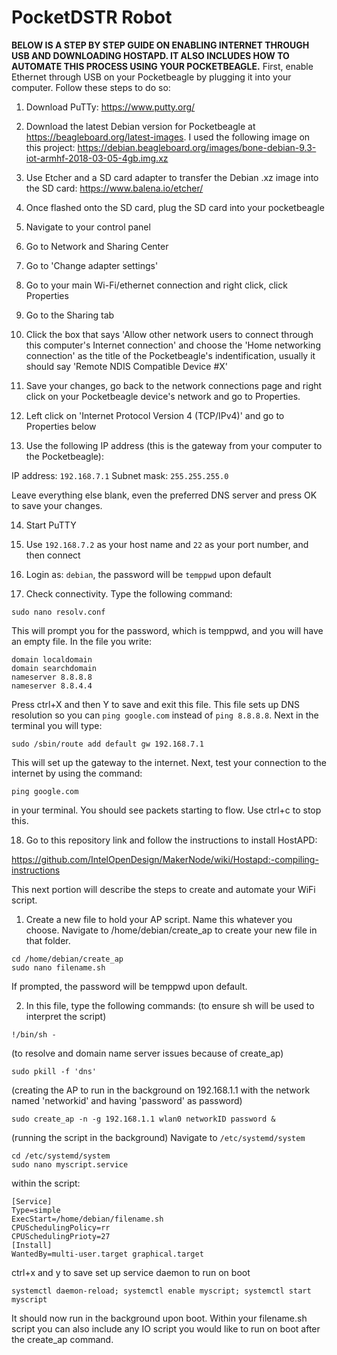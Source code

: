 # PocketDSTR Robot

**BELOW IS A STEP BY STEP GUIDE ON ENABLING INTERNET THROUGH USB AND DOWNLOADING HOSTAPD.
IT ALSO INCLUDES HOW TO AUTOMATE THIS PROCESS USING YOUR POCKETBEAGLE.**
First, enable Ethernet through USB on your Pocketbeagle by plugging it into your computer. 
Follow these steps to do so: 

1. Download PuTTy: https://www.putty.org/ 

2. Download the latest Debian version for Pocketbeagle at https://beagleboard.org/latest-images. 
I used the following image on this project: 
https://debian.beagleboard.org/images/bone-debian-9.3-iot-armhf-2018-03-05-4gb.img.xz 

3. Use Etcher and a SD card adapter to transfer the Debian .xz image into the SD card: https://www.balena.io/etcher/
 
4. Once flashed onto the SD card, plug the SD card into your pocketbeagle

5. Navigate to your control panel 

6. Go to Network and Sharing Center 

7. Go to 'Change adapter settings'

8. Go to your main Wi-Fi/ethernet connection and right click, click Properties 

9. Go to the Sharing tab 

10. Click the box that says 'Allow other network users to connect through this computer's Internet connection' 
and choose the 'Home networking connection' as the title of the Pocketbeagle's indentification, 
usually it should say 'Remote NDIS Compatible Device #X' 

11. Save your changes, 
go back to the network connections page and 
right click on your Pocketbeagle device's network and go to Properties. 

12. Left click on 'Internet Protocol Version 4 (TCP/IPv4)' and go to Properties below 

13. Use the following IP address (this is the gateway from your computer to the Pocketbeagle): 

IP address: ```192.168.7.1``` 
Subnet mask: ```255.255.255.0```

Leave everything else blank, even the preferred DNS server and press OK to save your changes. 

14. Start PuTTY 

15. Use ```192.168.7.2``` as your host name and ```22``` as your port number, and then connect

16. Login as: ```debian```, the password will be ```temppwd``` upon default 

17. Check connectivity. 
Type the following command: 

```
sudo nano resolv.conf
```


This will prompt you for the password, which is temppwd, and you will have an empty file. 
In the file you write: 
```
domain localdomain 
domain searchdomain 
nameserver 8.8.8.8 
nameserver 8.8.4.4 
```
Press ctrl+X and then Y to save and exit this file. 
This file sets up DNS resolution so you can ```ping google.com``` instead of ```ping 8.8.8.8```. 
Next in the terminal you will type:

```
sudo /sbin/route add default gw 192.168.7.1
```

This will set up the gateway to the internet. Next, test your connection to the internet by using the command: 

```
ping google.com
```

in your terminal. You should see packets starting to flow. Use ctrl+c to stop this. 

18. Go to this repository link and follow the instructions to install HostAPD:

https://github.com/IntelOpenDesign/MakerNode/wiki/Hostapd:-compiling-instructions




This next portion will describe the steps to create and automate your WiFi script.

1. Create a new file to hold your AP script. Name this whatever you choose.
Navigate to /home/debian/create_ap to create your new file in that folder.
```
cd /home/debian/create_ap
sudo nano filename.sh
```
If prompted, the password will be temppwd upon default.

2. In this file, type the following commands:
(to ensure sh will be used to interpret the script)
```
!/bin/sh -
```
(to resolve and domain name server issues because of create_ap)
```
sudo pkill -f 'dns'
```
(creating the AP to run in the background on 192.168.1.1 with the network named 'networkid' and having 'password' as password)

```
sudo create_ap -n -g 192.168.1.1 wlan0 networkID password &
```

(running the script in the background)
Navigate to ```/etc/systemd/system```

```
cd /etc/systemd/system
sudo nano myscript.service
```

within the script:
```
[Service]
Type=simple
ExecStart=/home/debian/filename.sh
CPUSchedulingPolicy=rr
CPUSchedulingPrioty=27
[Install]
WantedBy=multi-user.target graphical.target
```
ctrl+x and y to save
set up service daemon to run on boot

```systemctl daemon-reload; systemctl enable myscript; systemctl start myscript```

It should now run in the background upon boot.
Within your filename.sh script you can also include any IO script you would like to run on boot after the create_ap command.





